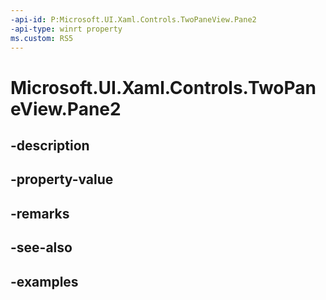 ```yaml
---
-api-id: P:Microsoft.UI.Xaml.Controls.TwoPaneView.Pane2
-api-type: winrt property
ms.custom: RS5
---
```


<!-- Property syntax.
public UIElement Pane2 { get;  set; }
-->

# Microsoft.UI.Xaml.Controls.TwoPaneView.Pane2

## -description

## -property-value

## -remarks

## -see-also

## -examples

